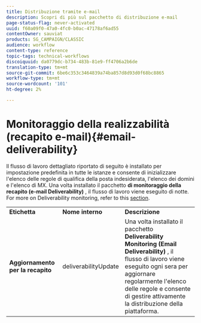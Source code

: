 ```yaml
---
title: Distribuzione tramite e-mail
description: Scopri di più sul pacchetto di distribuzione e-mail
page-status-flag: never-activated
uuid: f60a09f0-47a0-4fc0-b0ac-47178af6ad55
contentOwner: sauviat
products: SG_CAMPAIGN/CLASSIC
audience: workflow
content-type: reference
topic-tags: technical-workflows
discoiquuid: da0779dc-b734-483b-81e9-ff4706a2b6de
translation-type: tm+mt
source-git-commit: 6be6c353c3464839a74ba857d8d93d0f68bc8865
workflow-type: tm+mt
source-wordcount: '101'
ht-degree: 2%

---
```



# Monitoraggio della realizzabilità (recapito e-mail){#email-deliverability}

Il flusso di lavoro dettagliato riportato di seguito è installato per impostazione predefinita in tutte le istanze e consente di inizializzare l&#39;elenco delle regole di qualifica della posta indesiderata, l&#39;elenco dei domini e l&#39;elenco di MX. Una volta installato il pacchetto **di monitoraggio della recapito (e-mail Deliverability)** , il flusso di lavoro viene eseguito di notte. For more on Deliverability monitoring, refer to this [section](../../delivery/using/about-deliverability.md).

<table> 
 <tbody> 
  <tr> 
   <td> <strong>Etichetta</strong><br /> </td> 
   <td> <strong>Nome interno</strong><br /> </td> 
   <td> <strong>Descrizione</strong><br /> </td> 
  </tr> 
  <tr> 
   <td> <strong>Aggiornamento per la recapito</strong><br /> </td> 
   <td> <span class="uicontrol">deliverabilityUpdate</span> <br /> </td> 
   <td>  Una volta installato il pacchetto <strong>Deliverability Monitoring (Email Deliverability)</strong> , il flusso di lavoro viene eseguito ogni sera per aggiornare regolarmente l'elenco delle regole e consente di gestire attivamente la distribuzione della piattaforma.<br /> </td> 
  </tr> 
 </tbody> 
</table>

